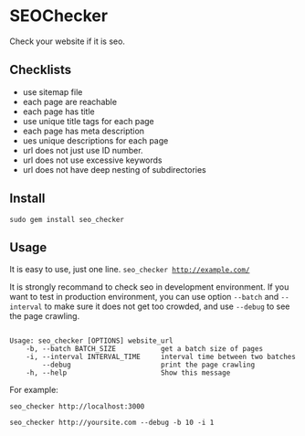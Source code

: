 # SEOChecker

Check your website if it is seo.

## Checklists

- use sitemap file
- each page are reachable
- each page has title
- use unique title tags for each page
- each page has meta description
- ues unique descriptions for each page
- url does not just use ID number.
- url does not use excessive keywords
- url does not have deep nesting of subdirectories

## Install

<code>sudo gem install seo_checker</code>

## Usage

It is easy to use, just one line.
<code>seo_checker http://example.com/</code>

It is strongly recommand to check seo in development environment. If you want to test in production environment, you can use option <code>--batch</code> and <code>--interval</code> to make sure it does not get too crowded, and use <code>--debug</code> to see the page crawling.

<pre><code>
Usage: seo_checker [OPTIONS] website_url
    -b, --batch BATCH_SIZE           get a batch size of pages
    -i, --interval INTERVAL_TIME     interval time between two batches
        --debug                      print the page crawling
    -h, --help                       Show this message
</code></pre>

For example:

<pre><code>seo_checker http://localhost:3000</code></pre>

<pre><code>seo_checker http://yoursite.com --debug -b 10 -i 1</code></pre>
